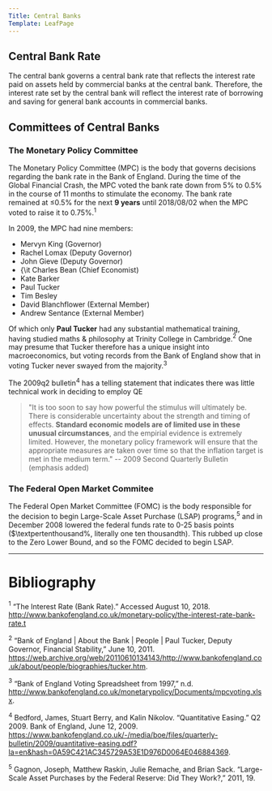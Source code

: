 ```yaml
---
Title: Central Banks
Template: LeafPage
---
```


## Central Bank Rate

The central bank governs a central bank rate that reflects the interest rate paid on assets held by commercial banks at the central bank. Therefore, the interest rate set by the central bank will reflect the interest rate of borrowing and saving for general bank accounts in commercial banks.

## Committees of Central Banks

### The Monetary Policy Committee

The Monetary Policy Committee (MPC) is the body that governs decisions regarding the bank rate in the Bank of England. During the time of the Global Financial Crash, the MPC voted the bank rate down from 5% to 0.5% in the course of 11 months to stimulate the economy. The bank rate remained at $\leq$0.5% for the next **9 years** until 2018/08/02 when the MPC voted to raise it to 0.75%.$^1$

In 2009, the MPC had nine members:

* Mervyn King (Governor)
* Rachel Lomax (Deputy Governor)
* John Gieve (Deputy Governor)
* {\it Charles Bean (Chief Economist)
* Kate Barker
* Paul Tucker
* Tim Besley
* David Blanchflower (External Member)
* Andrew Sentance (External Member)

Of which only **Paul Tucker** had any substantial mathematical training, having studied maths & philosophy at Trinity College in Cambridge.$^2$ One may presume that Tucker therefore has a unique insight into macroeconomics, but voting records from the Bank of England show that in voting Tucker never swayed from the majority.$^3$

The 2009q2 bulletin$^4$ has a telling statement that indicates there was little technical work in deciding to employ QE

 > "It is too soon to say how powerful the stimulus will ultimately be. There is considerable uncertainty about the strength and timing of effects. **Standard economic models are of limited use in these unusual circumstances**, and the empirial evidence is extremely limited. However, the monetary policy framework will ensure that the appropriate measures are taken over time so that the inflation target is met in the medium term."
-- 2009 Second Quarterly Bulletin (emphasis added)

### The Federal Open Market Commitee

The Federal Open Market Committee (FOMC) is the body responsible for the decision to begin Large-Scale Asset Purchase (LSAP) programs,$^5$ and in December 2008 lowered the federal funds rate to 0-25 basis points ($\textpertenthousand%, literally one ten thousandth). This rubbed up close to the Zero Lower Bound, and so the FOMC decided to begin LSAP.

---
# Bibliography
$^1$ “The Interest Rate (Bank Rate).” Accessed August 10, 2018. http://www.bankofengland.co.uk/monetary-policy/the-interest-rate-bank-rate.t

$^2$ “Bank of England | About the Bank | People | Paul Tucker, Deputy Governor, Financial Stability,” June 10, 2011. https://web.archive.org/web/20110610134143/http://www.bankofengland.co.uk/about/people/biographies/tucker.htm.

$^3$ “Bank of England Voting Spreadsheet from 1997,” n.d. http://www.bankofengland.co.uk/monetarypolicy/Documents/mpcvoting.xlsx.

$^4$ Bedford, James, Stuart Berry, and Kalin Nikolov. “Quantitative Easing.” Q2 2009. Bank of England, June 12, 2009. https://www.bankofengland.co.uk/-/media/boe/files/quarterly-bulletin/2009/quantitative-easing.pdf?la=en&hash=0A59C421AC345729A53E1D976D0064E046884369.

$^5$ Gagnon, Joseph, Matthew Raskin, Julie Remache, and Brian Sack. “Large-Scale Asset Purchases by the Federal Reserve: Did They Work?,” 2011, 19.
